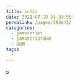```yaml
---
title: index
date: 2021-07-19 09:33:50
permalink: /pages/803e43/
categories:
  - javascript
  - javascript基础
  - DOM
tags:
  - 
---
```

s